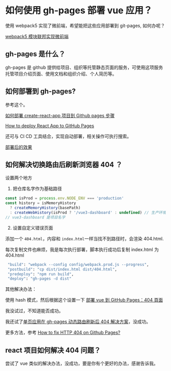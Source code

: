 # 如何使用 gh-pages 部署 vue 应用？

使用 webpack5 实现了微前端，希望能把这些应用部署到 git-pages, 如何办呢？

[webpack5 模块联邦实现微前端](https://jackchoumine.github.io/webpack/%E6%A8%A1%E5%9D%97%E8%81%94%E9%82%A6%E5%AE%9E%E7%8E%B0%E5%BE%AE%E5%89%8D%E7%AB%AF.html)

## gh-pages 是什么？

gh-pages 是 github 提供给项目、组织等托管静态页面的服务，可使用这项服务托管项目介绍页面、使用文档和组织介绍、个人简历等。

## 如何部署到 gh-pages?

参考这个。

[如何部署 create-react-app 项目到 Github pages 步骤](https://github.com/vortesnail/blog/issues/8)

[How to deploy React App to GitHub Pages](https://dev.to/yuribenjamin/how-to-deploy-react-app-in-github-pages-2a1f)

还可与 CI CD 工具结合，实现自动部署，相关操作可执行搜索。

[部署后的效果](https://jackchoumine.github.io/vue3-dashboard/)

## 如何解决切换路由后刷新浏览器 404 ？

设置两个地方

1. 把仓库名字作为基础路径

```js
const isProd = process.env.NODE_ENV === 'production'
const history = isMemoryHistory
  ? createMemoryHistory(basePath)
  : createWebHistory(isProd ? '/vue3-dashboard' : undefined) // 生产环境才设置基础路径
// vue3-dashboard 是项目名字
```

2. 设置自定义错误页面

添加一个 `404.html`，内容和 `index.html`一样当找不到路径时，会渲染 404.html.

每次复制文件也麻烦，我是每次执行部署，脚本执行成功后复制 index.html 为 404.html

```bash
 "build": "webpack --config config/webpack.prod.js --progress",
 "postbuild": "cp dist/index.html dist/404.html",
 "predeploy": "npm run build",
 "deploy": "gh-pages -d dist"
```

其他解决办法：

使用 hash 模式，然后根据这个设置一下 [部署 vue 到 GitHub Pages：404 頁面](https://siddharam.com.tw/post/20190929/)

我没试过，不知道能否成功。

我还试了[单页应用在 gh-pages 动态路由刷新后 404 解决方案](https://segmentfault.com/a/1190000012951274)，没成功。

更多方法，参考
[How to fix HTTP 404 on Github Pages?](https://stackoverflow.com/questions/11577147/how-to-fix-http-404-on-github-pages)

## react 项目如何解决 404 问题？

尝试了 vue 类似的解决办法，没成功，要是你有个更好的办法，感谢告诉我。
